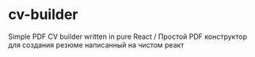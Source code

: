 # cv-builder

Simple PDF CV builder written in pure React / Простой PDF конструктор для создания резюме написанный на чистом реакт